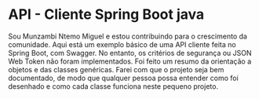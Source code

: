 # API - Cliente Spring Boot java

Sou Munzambi Ntemo Miguel e estou contribuindo para o crescimento da comunidade. Aqui está um exemplo básico de uma API cliente feita no Spring Boot, com Swagger. No entanto, os critérios de segurança ou JSON Web Token não foram implementados. Foi feito um resumo da orientação a objetos e das classes genéricas. Farei com que o projeto seja bem documentado, de modo que qualquer pessoa possa entender como foi desenhado e como cada classe funciona neste pequeno projeto.
